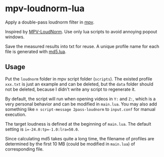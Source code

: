 # mpv-loudnorm-lua

Apply a double-pass loudnorm filter in [mpv](https://mpv.io/).

Inspired by [MPV-LoudNorm](https://github.com/ThinkMcFlyThink/MPV-LoudNorm). Use only lua scripts to avoid annoying popout windows.

Save the measured results into txt for reuse. A unique profile name for each file is generated with [md5.lua](https://github.com/kikito/md5.lua).

## Usage

Put the `loudnorm` folder in mpv script folder (`scripts`). The existed profile `xxx.txt` is just an example and can be deleted, but the `data` folder should not be deleted, because I didn't write any script to regenerate it.

By default, the script will run when opening videos in `Y:` and `Z:`, which is a very personal behavior and can be modified in `main.lua`. You may also add something like `n script-message 2pass-loudnorm` to `input.conf` for manual execution.

The target loudness is defined at the beginning of `main.lua`. The default setting is `i=-24.0:tp=-1.0:lra=50.0`.

Since calculating md5 takes quite a long time, the filename of profiles are determined by the first 10 MB (could be modified in `main.lua`) of corresponding file.
